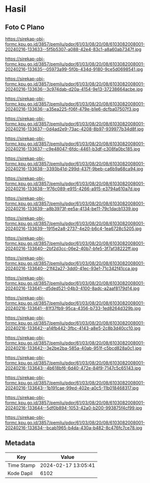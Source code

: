 # Hasil

## Foto C Plano

https://sirekap-obj-formc.kpu.go.id/3857/pemilu/pdpr/61/03/08/20/08/6103082008001-20240216-133633--5f5b5307-a088-42e4-83c1-a8a60ab7347f.jpg

https://sirekap-obj-formc.kpu.go.id/3857/pemilu/pdpr/61/03/08/20/08/6103082008001-20240216-133635--05973a99-5f0b-434d-9180-9ce5d0698541.jpg

https://sirekap-obj-formc.kpu.go.id/3857/pemilu/pdpr/61/03/08/20/08/6103082008001-20240216-133636--3c974dab-d20a-4154-9e13-37238664acbe.jpg

https://sirekap-obj-formc.kpu.go.id/3857/pemilu/pdpr/61/03/08/20/08/6103082008001-20240216-133636--a35ea225-f06f-479e-b1e6-dcfba07507f3.jpg

https://sirekap-obj-formc.kpu.go.id/3857/pemilu/pdpr/61/03/08/20/08/6103082008001-20240216-133637--0d4ad2e9-73ac-4208-8b97-939977b34d8f.jpg

https://sirekap-obj-formc.kpu.go.id/3857/pemilu/pdpr/61/03/08/20/08/6103082008001-20240216-133637--c9e48047-6fdc-4461-b3df-c308fa0bc185.jpg

https://sirekap-obj-formc.kpu.go.id/3857/pemilu/pdpr/61/03/08/20/08/6103082008001-20240216-133638--3393b41d-299d-437f-9beb-ca6b9a68ca94.jpg

https://sirekap-obj-formc.kpu.go.id/3857/pemilu/pdpr/61/03/08/20/08/6103082008001-20240216-133638--1f76c089-e915-4266-a915-e3794a610a7d.jpg

https://sirekap-obj-formc.kpu.go.id/3857/pemilu/pdpr/61/03/08/20/08/6103082008001-20240216-133639--a8b3973f-ee5a-4134-be11-79c1dacb1339.jpg

https://sirekap-obj-formc.kpu.go.id/3857/pemilu/pdpr/61/03/08/20/08/6103082008001-20240216-133639--1915e2a8-2737-4e20-b6c4-1ea6728c5205.jpg

https://sirekap-obj-formc.kpu.go.id/3857/pemilu/pdpr/61/03/08/20/08/6103082008001-20240216-133640--2bf2d3cc-06e2-40b7-bfe5-3f7af38222ff.jpg

https://sirekap-obj-formc.kpu.go.id/3857/pemilu/pdpr/61/03/08/20/08/6103082008001-20240216-133640--21f42a27-3dd0-41ec-93e1-71c342f41cca.jpg

https://sirekap-obj-formc.kpu.go.id/3857/pemilu/pdpr/61/03/08/20/08/6103082008001-20240216-133641--d5ded521-04b3-4100-8adc-a2aaf8179d14.jpg

https://sirekap-obj-formc.kpu.go.id/3857/pemilu/pdpr/61/03/08/20/08/6103082008001-20240216-133641--81f37fb9-95ca-4356-b733-1ed8264d329b.jpg

https://sirekap-obj-formc.kpu.go.id/3857/pemilu/pdpr/61/03/08/20/08/6103082008001-20240216-133642--a14fb442-3fbc-4143-a8e5-2c8b3d40cc10.jpg

https://sirekap-obj-formc.kpu.go.id/3857/pemilu/pdpr/61/03/08/20/08/6103082008001-20240216-133642--3e2be2ba-585a-40ab-951f-c5bcd828a0c1.jpg

https://sirekap-obj-formc.kpu.go.id/3857/pemilu/pdpr/61/03/08/20/08/6103082008001-20240216-133643--4b618bf6-6d40-472e-84f9-7147c5c65143.jpg

https://sirekap-obj-formc.kpu.go.id/3857/pemilu/pdpr/61/03/08/20/08/6103082008001-20240216-133643--1b191cae-99ed-402e-a0c5-11b018468317.jpg

https://sirekap-obj-formc.kpu.go.id/3857/pemilu/pdpr/61/03/08/20/08/6103082008001-20240216-133644--5df0b894-1053-42a0-b200-993875f4cf99.jpg

https://sirekap-obj-formc.kpu.go.id/3857/pemilu/pdpr/61/03/08/20/08/6103082008001-20240216-133634--bcab1965-b4da-430a-b482-8c476fc7ce78.jpg


## Metadata

| Key        | Value               |
| ---------- | ------------------- |
| Time Stamp | 2024-02-17 13:05:41 |
| Kode Dapil | 6102                |



